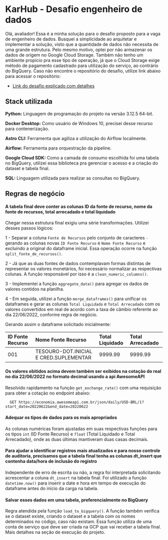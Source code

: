 
# KarHub - Desafio engenheiro de dados

Olá, avaliador! Essa é a minha solução para o desafio proposto para a vaga de engenheiro de dados. Busquei a simplicidade ao arquitetar e implementar a solução, visto que a quantidade de dados não necessita de uma grande estrutura. Pelo mesmo motivo, optei por não armazenar os dados de origem no Google Cloud Storage. Também não tenho um ambiente propício pra esse tipo de operação, já que o Cloud Storage exige método de pagamento cadastrado para utilização do serviço, ao contrário do BigQuery. Caso não encontre o repositório do desafio, utilize link abaixo para acessar o repositório:

 - [Link do desafio explicado com detalhes](https://github.com/karhub-br/data_engineer_test_v2)

## Stack utilizada

**Python:** Linguagem de programação do projeto na versão 3.12.5 64-bit.

**Docker Desktop:** Como usuário de Windows 10, precisei desse recurso para contenerização.

**Astro CLI:** Ferramenta que agiliza a utilização do Airflow localmente.

**Airflow:** Ferramenta para orquestração da pipeline.

**Google Cloud SDK:** Como a camada de consumo escolhida foi uma tabela no BigQuery, utilizei essa biblioteca pra gerenciar o acesso e a criação do dataset e tabela final.

**SQL:** Linguagem utilizada para realizar as consultas no BigQuery.


## Regras de negócio

#### A tabela final deve conter as colunas ID da fonte de recurso, nome da fonte de recursos, total arrecadado e total liquidado
Chegar nessa estrutura final exigiu uma série transformações. Utilizei desses passos lógicos:

1 - Separar a coluna `Fonte de Recursos` pelo conjunto de caracteres ` - ` gerando as colunas novas `ID Fonte Recurso` e `Nome Fonte Recurso` e excluindo a original do dataframe inicial. Essa operação ocorre na função `split_fonte_de_recursos()`.

2 - Já que as duas fontes de dados contemplavam formas distintas de representar os valores monetários, foi necessário normalizar as respectivas colunas. A função responsável por isso é a `clean_numeric_columns()`.

3 - Implementei a função `aggregate_data()` para agregar os dados de valores contidos na planilha.

4 - Em seguida, utilizei a função `merge_dataframes()` para unificar os dataframes e gerar as colunas `Total Liquidado` e `Total Arrecadado` com os valores convertidos em real de acordo com a taxa de câmbio referente ao dia 22/06/2022, conforme regra de negócio.

Gerando assim o dataframe solicitado inicialmente:


| ID Fonte Recurso   | Nome Fonte Recurso       | Total Liquidado | Total Arrecadado
| :---------- | :--------- | :---------------------------------- | :------|
| 001 | TESOURO-DOT.INICIAL E CRED.SUPLEMENTAR | 9999.99 | 9999.99 |

#### Os valores obitidos acima devem também ser exibidos na cotação do real no dia 22/06/2022 no formato decimal usando a api AwesomeAPI

Resolvido rapidamento na função `get_exchange_rate()` com uma requisição para obter a cotação no endpoint abaixo:
```http
  GET https://economia.awesomeapi.com.br/json/daily/USD-BRL/1?start_date=20220622&end_date=20220622
```

#### Adequar os tipos de dados para os mais apropriados

As colunas numéricas foram ajustadas em suas respectivas funções para os tipos `int` (ID Fonte Recurso) e `float` (Total Liquidado e Total Arrecadado), onde as duas últimas mantiveram duas casas decimais.

#### Para ajudar a identificar registros mais atualizados e para nosso controle de auditoria, precisamos que a tabela final tenha as colunas dt_insert que contenha data/hora de inclusão do registro

Independente de erro de escrita ou não, a regra foi interpretada solicitando acrescentar a coluna `dt_insert` na tabela final. Foi utilizado a função `datetime.now()` para inserir a date e hora em tempo de execução do dataframe antes do início da carga na tabela.

#### Salvar esses dados em uma tabela, preferencialmente no BigQuery

Regra atendida pela função `load_to_bigquery()`. A função também verifica se o dataset existe, criando o dataset e a tabela com os nomes determinados no código, caso não existam. Essa função utiliza de uma conta de serviço que deve ser criada na GCP que vai receber a tabela final. Mais detalhes na seção de execução do projeto.
